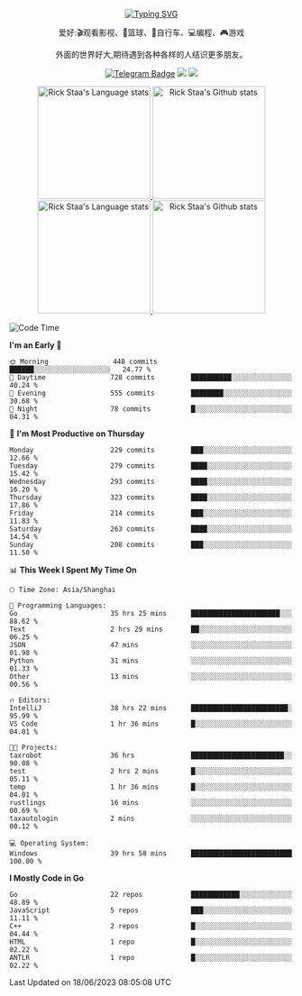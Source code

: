 <div align="center"> 

[![Typing SVG](https://readme-typing-svg.herokuapp.com?size=25&duration=2500&color=eeeeee&vCenter=true&width=200&height=40&lines=Hi+there+%F0%9F%91%8B%F0%9F%8F%BB;I'm+DanBai)](https://git.io/typing-svg)

爱好:🎬观看影视、🏀篮球、🚴自行车、💻编程、🎮游戏

外面的世界好大,期待遇到各种各样的人结识更多朋友。

[![Telegram Badge](https://img.shields.io/badge/-Telegram-blue?style=flat&logo=Telegram&logoColor=white)](https://t.me/danbai9420) 
[![](https://img.shields.io/badge/-Blog-brightgreen?style=flat&logo=Blogger&logoColor=white)](https://p00q.cn)
[![](https://img.shields.io/badge/-Email-red?style=flat&logo=Mail.Ru&logoColor=white)](mailto:danbai@88.com)
</div>

<!-- Light Mode -->
<div align="center"> 
<a href="https://github.com/anuraghazra/github-readme-stats#gh-light-mode-only">
<img height=200 src="https://github-readme-stats.vercel.app/api/top-langs/?username=danbai225&layout=compact&langs_count=10&hide_border=1&role=OWNER,COLLABORATOR#gh-light-mode-only" alt="Rick Staa's Language stats" />
</a>
<a href="https://github.com/anuraghazra/github-readme-stats#gh-light-mode-only">
<img height=200 src="https://github-readme-stats.vercel.app/api?username=danbai225&show_icons=true&count_private=true&line_height=28&hide_border=1&include_all_commits=true&card_width=450&role=OWNER,COLLABORATOR&exclude_repo=github-readme-stats#gh-light-mode-only" alt="Rick Staa's Github stats" />
</a>
</div>

<!-- Dark Mode -->
<div align="center"> 
<a href="https://github.com/anuraghazra/github-readme-stats#gh-dark-mode-only">
<img height=200 src="https://github-readme-stats.vercel.app/api/top-langs/?username=danbai225&layout=compact&langs_count=10&hide_border=1&role=OWNER,COLLABORATOR&theme=github_dark#gh-dark-mode-only" alt="Rick Staa's Language stats" />
</a>
<a href="https://github.com/anuraghazra/github-readme-stats#gh-dark-mode-only">
<img height=200 src="https://github-readme-stats.vercel.app/api?username=danbai225&show_icons=true&count_private=true&line_height=28&hide_border=1&include_all_commits=true&card_width=450&role=OWNER,COLLABORATOR&exclude_repo=github-readme-stats&theme=github_dark#gh-dark-mode-only" alt="Rick Staa's Github stats" />
</a>
</div>

<!--START_SECTION:waka-->
![Code Time](http://img.shields.io/badge/Code%20Time-462%20hrs%2023%20mins-blue)

**I'm an Early 🐤** 

```text
🌞 Morning                448 commits         ██████░░░░░░░░░░░░░░░░░░░   24.77 % 
🌆 Daytime                728 commits         ██████████░░░░░░░░░░░░░░░   40.24 % 
🌃 Evening                555 commits         ████████░░░░░░░░░░░░░░░░░   30.68 % 
🌙 Night                  78 commits          █░░░░░░░░░░░░░░░░░░░░░░░░   04.31 % 
```
📅 **I'm Most Productive on Thursday** 

```text
Monday                   229 commits         ███░░░░░░░░░░░░░░░░░░░░░░   12.66 % 
Tuesday                  279 commits         ████░░░░░░░░░░░░░░░░░░░░░   15.42 % 
Wednesday                293 commits         ████░░░░░░░░░░░░░░░░░░░░░   16.20 % 
Thursday                 323 commits         ████░░░░░░░░░░░░░░░░░░░░░   17.86 % 
Friday                   214 commits         ███░░░░░░░░░░░░░░░░░░░░░░   11.83 % 
Saturday                 263 commits         ████░░░░░░░░░░░░░░░░░░░░░   14.54 % 
Sunday                   208 commits         ███░░░░░░░░░░░░░░░░░░░░░░   11.50 % 
```


📊 **This Week I Spent My Time On** 

```text
🕑︎ Time Zone: Asia/Shanghai

💬 Programming Languages: 
Go                       35 hrs 25 mins      ██████████████████████░░░   88.62 % 
Text                     2 hrs 29 mins       ██░░░░░░░░░░░░░░░░░░░░░░░   06.25 % 
JSON                     47 mins             ░░░░░░░░░░░░░░░░░░░░░░░░░   01.98 % 
Python                   31 mins             ░░░░░░░░░░░░░░░░░░░░░░░░░   01.33 % 
Other                    13 mins             ░░░░░░░░░░░░░░░░░░░░░░░░░   00.56 % 

🔥 Editors: 
IntelliJ                 38 hrs 22 mins      ████████████████████████░   95.99 % 
VS Code                  1 hr 36 mins        █░░░░░░░░░░░░░░░░░░░░░░░░   04.01 % 

🐱‍💻 Projects: 
taxrobot                 36 hrs              ███████████████████████░░   90.08 % 
test                     2 hrs 2 mins        █░░░░░░░░░░░░░░░░░░░░░░░░   05.11 % 
temp                     1 hr 36 mins        █░░░░░░░░░░░░░░░░░░░░░░░░   04.01 % 
rustlings                16 mins             ░░░░░░░░░░░░░░░░░░░░░░░░░   00.69 % 
taxautologin             2 mins              ░░░░░░░░░░░░░░░░░░░░░░░░░   00.12 % 

💻 Operating System: 
Windows                  39 hrs 58 mins      █████████████████████████   100.00 % 
```

**I Mostly Code in Go** 

```text
Go                       22 repos            ████████████░░░░░░░░░░░░░   48.89 % 
JavaScript               5 repos             ███░░░░░░░░░░░░░░░░░░░░░░   11.11 % 
C++                      2 repos             █░░░░░░░░░░░░░░░░░░░░░░░░   04.44 % 
HTML                     1 repo              █░░░░░░░░░░░░░░░░░░░░░░░░   02.22 % 
ANTLR                    1 repo              █░░░░░░░░░░░░░░░░░░░░░░░░   02.22 % 
```




 Last Updated on 18/06/2023 08:05:08 UTC
<!--END_SECTION:waka-->
